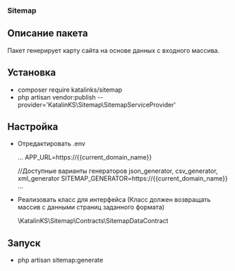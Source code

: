 ### Sitemap
## Описание пакета
Пакет генерирует карту сайта на основе данных с входного массива.
## Установка
* composer require katalinks/sitemap
* php artisan vendor:publish --provider='KatalinKS\Sitemap\SitemapServiceProvider'

## Настройка
* Отредактировать .env


    ...
    APP_URL=https://{{current_domain_name}}

    //Доступные варианты генераторов json_generator, csv_generator, xml_generator
    SITEMAP_GENERATOR=https://{{current_domain_name}}
    ...
    
* Реализовать класс для интерфейса (Класс должен возвращать массив с данными страниц заданного формата)


    \KatalinKS\Sitemap\Contracts\SitemapDataContract

## Запуск

* php artisan sitemap:generate
